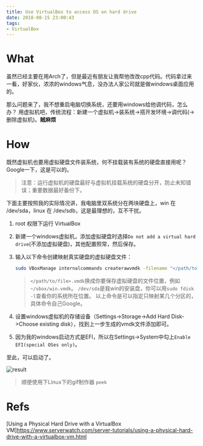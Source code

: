 ```yaml
---
title: Use VirtualBox to access OS on hard drive
date: 2018-08-15 23:00:43
tags:
- VirtualBox
---
```


# What

虽然已经主要在用Arch了，但是最近有朋友让我帮他改改cpp代码。代码拿过来一看，好家伙，浓浓的windows气息，没办法人家公司就是做windows桌面应用的。

那么问题来了，我不想重启电脑切换系统，还要用windows给他调代码，怎么办？ 用虚拟机吧，传统流程：新建一个虚拟机->装系统->搭开发环境->调代码(->删除虚拟机)。**贼麻烦**

<!--more-->

# How

既然虚拟机也要用虚拟硬盘文件装系统，何不挂载装有系统的硬盘直接用呢？ Google一下，这是可以的。

> 注意：运行虚拟机的硬盘最好与虚拟机挂载系统的硬盘分开，防止未知错误；重要数据最好备份下。

下面主要按照我的实际情况讲，我电脑里双系统分在两块硬盘上，win 在 /dev/sda，linux 在 /dev/sdb，这是最理想的，互不干扰。

1. root 权限下运行 VirtualBox

1. 新建一个windows虚拟机，添加虚拟硬盘时选择`Do not add a virtual hard drive`(不添加虚拟硬盘)，其他配置照常，然后保存。

1. 输入以下命令创建映射真实硬盘的虚拟硬盘文件：
    ```sh
    sudo VBoxManage internalcommands createrawvmdk -filename "</path/to/file>.vmdk" -rawdisk /dev/sda
    ```

    > `</path/to/file>.vmdk`换成你要保存虚拟硬盘的文件位置，例如 `~/vbox/win.vmdk`。
    > `/dev/sda`是我win的安装盘，你可以用`sudo fdisk -l`查看你的系统所在位置。
    > 以上命令是可以指定只映射某几个分区的，具体命令自己Google。

1. 设置windows虚拟机的存储设备（Settings->Storage->Add Hard Disk->Choose existing disk），找到上一步生成的vmdk文件添加即可。

1. 因为我的windows启动方式是EFI，所以在Settings->System中勾上`Enable EFI(special OSes only)`。

至此，可以启动了。

![result](result.gif)

> 顺便使用下Linux下的gif制作器 `peek`

# Refs

[Using a Physical Hard Drive with a VirtualBox VM]https://www.serverwatch.com/server-tutorials/using-a-physical-hard-drive-with-a-virtualbox-vm.html
